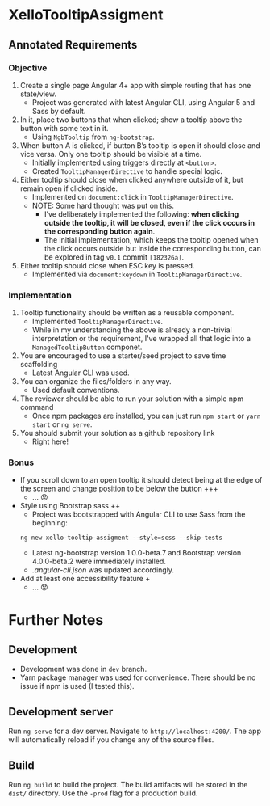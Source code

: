 # XelloTooltipAssigment
## Annotated Requirements
### Objective

1. Create a single page Angular 4+ app with simple routing that has one state/view.
   - Project was generated with latest Angular CLI, using Angular 5 and Sass by default.
1. In it, place two buttons that when clicked; show a tooltip above the button with some text in it.
   - Using `NgbTooltip` from `ng-bootstrap`.
1. When button A is clicked, if button B’s tooltip is open it should close and vice versa. Only one tooltip should be visible at a time.
   - Initially implemented using triggers directly at `<button>`.
   - Created `TooltipManagerDirective` to handle special logic.
1. Either tooltip should close when clicked anywhere outside of it, but remain open if clicked inside.
   - Implemented on `document:click` in `TooltipManagerDirective`.
   - NOTE: Some hard thought was put on this.
     - I've deliberately implemented the following: **when clicking outside the tooltip, it will be closed, even if the click occurs in the corresponding button again**.
     - The initial implementation, which keeps the tooltip opened when the click occurs outside but inside the corresponding button, can be explored in tag `v0.1` commit `[182326a]`.
1. Either tooltip should close when ESC key is pressed.
   - Implemented via `document:keydown` in `TooltipManagerDirective`.

### Implementation

1. Tooltip functionality should be written as a reusable component.
   - Implemented `TooltipManagerDirective`.
   - While in my understanding the above is already a non-trivial interpretation or the requirement, I've wrapped all that logic into a `ManagedTooltipButton` componet. 
1. You are encouraged to use a starter/seed project to save time scaffolding
   - Latest Angular CLI was used.
1. You can organize the files/folders in any way.
   - Used default conventions.
1. The reviewer should be able to run your solution with a simple npm command
   - Once npm packages are installed, you can just run `npm start` or `yarn start` or `ng serve`.
1. You should submit your solution as a github repository link
   - Right here!

### Bonus
- If you scroll down to an open tooltip it should detect being at the edge of the screen and change position to be below the button +++
  - ... :worried:
- Style using Bootstrap sass ++
  - Project was bootstrapped with Angular CLI to use Sass from the beginning:
  ```
  ng new xello-tooltip-assigment --style=scss --skip-tests
  ```
  - Latest ng-bootstrap version 1.0.0-beta.7 and Bootstrap version 4.0.0-beta.2 were immediately installed.
  - _.angular-cli.json_ was updated accordingly. 
- Add at least one accessibility feature +
  - ... :worried:

# Further Notes
## Development
- Development was done in `dev` branch.
- Yarn package manager was used for convenience. There should be no issue if npm is used (I tested this).

## Development server
Run `ng serve` for a dev server. Navigate to `http://localhost:4200/`. The app will automatically reload if you change any of the source files.

## Build
Run `ng build` to build the project. The build artifacts will be stored in the `dist/` directory. Use the `-prod` flag for a production build.
